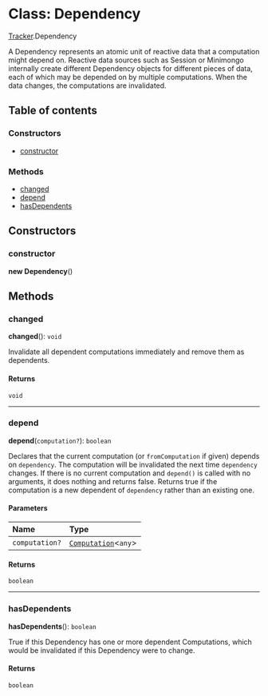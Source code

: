 # Class: Dependency

[Tracker](/en/auto-docs/fixed-layout-editor/modules/Tracker.md).Dependency

A Dependency represents an atomic unit of reactive data that a
computation might depend on. Reactive data sources such as Session or
Minimongo internally create different Dependency objects for different
pieces of data, each of which may be depended on by multiple computations.
When the data changes, the computations are invalidated.

## Table of contents

### Constructors

* [constructor](/en/auto-docs/fixed-layout-editor/classes/Tracker.Dependency.md#constructor)

### Methods

* [changed](/en/auto-docs/fixed-layout-editor/classes/Tracker.Dependency.md#changed)
* [depend](/en/auto-docs/fixed-layout-editor/classes/Tracker.Dependency.md#depend)
* [hasDependents](/en/auto-docs/fixed-layout-editor/classes/Tracker.Dependency.md#hasdependents)

## Constructors

### constructor

**new Dependency**()

## Methods

### changed

**changed**(): `void`

Invalidate all dependent computations immediately and remove them as dependents.

#### Returns

`void`

***

### depend

**depend**(`computation?`): `boolean`

Declares that the current computation (or `fromComputation` if given) depends on `dependency`.  The computation will be invalidated the next time `dependency` changes.
If there is no current computation and `depend()` is called with no arguments, it does nothing and returns false.
Returns true if the computation is a new dependent of `dependency` rather than an existing one.

#### Parameters

| Name | Type |
| :------ | :------ |
| `computation?` | [`Computation`](/en/auto-docs/fixed-layout-editor/classes/Tracker.Computation.md)<`any`> |

#### Returns

`boolean`

***

### hasDependents

**hasDependents**(): `boolean`

True if this Dependency has one or more dependent Computations, which would be invalidated if this Dependency were to change.

#### Returns

`boolean`
